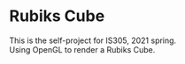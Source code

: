 # Rubiks Cube 
This is the self-project for IS305, 2021 spring.  
Using OpenGL to render a Rubiks Cube.